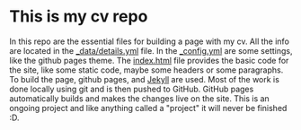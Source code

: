 # This is my cv repo

In this repo are the essential files for building a page with my cv. All the info are located in the [_data/details.yml](https://github.com/elias2500/cv-1/blob/master/_data/details.yml) file. 
In the [_config.yml](https://github.com/elias2500/cv-1/blob/master/_config.yml) are some settings, like the github pages theme. The [index.html](https://github.com/elias2500/cv-1/blob/master/index.html)
file provides the basic code for the site, like some static code, maybe some headers or some paragraphs. To build the page, github pages, and [Jekyll](https://jekyllrb.com/) are used. Most of the work is done
locally using git and is then pushed to GitHub. GitHub pages automatically builds and makes the changes live on the site. This is an ongoing project and like anything called a "project" it will never
be finished :D.
